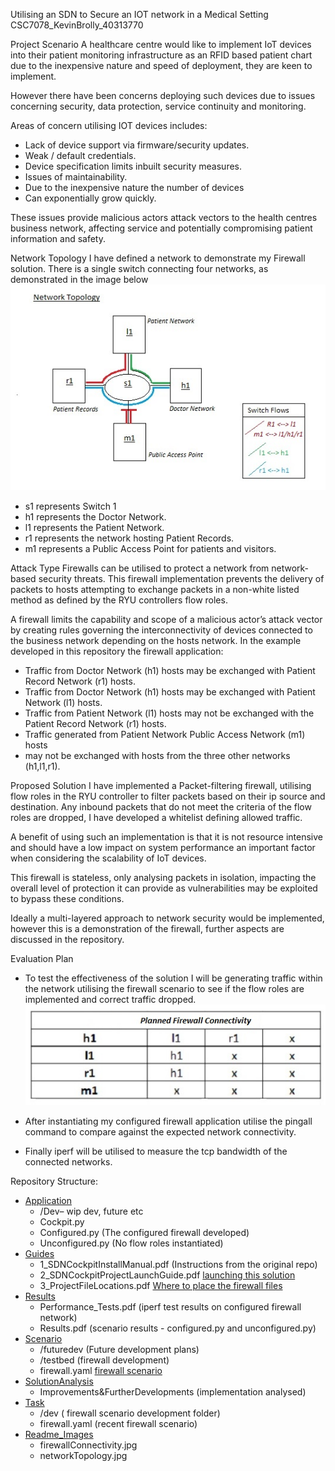 Utilising an SDN to Secure an IOT network in a Medical Setting 
CSC7078_KevinBrolly_40313770

Project Scenario
A healthcare centre would like to implement IoT devices into their patient 
monitoring infrastructure as an RFID based patient chart due 
to the inexpensive nature and speed of deployment, they are keen to implement. 

However there have been concerns deploying such devices due to issues 
concerning security, data protection, service continuity and monitoring.

Areas of concern utilising IOT devices includes:
- Lack of device support via firmware/security updates. 
- Weak / default credentials. 
- Device specification limits inbuilt security measures. 
- Issues of maintainability. 
- Due to the inexpensive nature the number of devices 
- Can exponentially grow quickly.

These issues provide malicious actors attack vectors to the health 
centres business network, affecting service and potentially 
compromising patient information and safety.

Network Topology
I have defined a network to demonstrate my Firewall solution.
There is a single switch connecting four networks, as demonstrated in the image 
below
![Alt text](readme_Images/networkTopology.jpg "project network topology")


- s1 represents Switch 1
- h1 represents the Doctor Network.
- l1 represents the Patient Network.
- r1 represents the network hosting Patient Records.
- m1 represents a Public Access Point for patients and visitors.

Attack Type
Firewalls can be utilised to protect a network from network-based 
security threats. This firewall implementation prevents the delivery
of packets to hosts attempting to exchange packets in a non-white 
listed method as defined by the RYU controllers flow roles. 

A firewall limits the capability and scope of a malicious actor’s attack
vector by creating rules governing the interconnectivity of devices 
connected to the business network depending on the hosts network. 
In the example developed in this repository the firewall application:

- Traffic from Doctor Network (h1) hosts may be exchanged with Patient 
Record Network (r1) hosts.
- Traffic from Doctor Network  (h1) hosts may be exchanged with Patient
Network (l1) hosts.
- Traffic from Patient Network (l1) hosts may  not be exchanged with the
Patient Record Network (r1) hosts.
- Traffic generated from Patient Network Public Access Network (m1) hosts
- may not be exchanged with hosts from the three other networks (h1,l1,r1).

Proposed Solution
I have implemented a Packet-filtering firewall, utilising flow roles in the RYU 
controller to filter packets based on their ip source and destination. 
Any inbound packets that do not meet the criteria of the flow roles are dropped,
I have developed a whitelist defining allowed traffic.

A benefit of using such an implementation is that it is not resource intensive 
and should have a low impact on system performance an important factor when 
considering the scalability of IoT devices.

This firewall is stateless, only analysing packets in isolation, 
impacting the overall level of protection it can provide as vulnerabilities 
may be exploited to bypass these conditions. 

Ideally a multi-layered approach to network security would be implemented,
however this is a demonstration of the firewall, further aspects are 
discussed in the repository.

Evaluation Plan
- To test the effectiveness of the solution I will be generating traffic within 
the network utilising the firewall scenario to see if the flow roles are 
implemented and correct traffic dropped.
![Alt text](readme_Images/firewallConnectivity.jpg "project network connectivity")

- After instantiating my configured firewall application utilise the 
pingall command to compare against the expected network connectivity.

- Finally iperf will be utilised to measure the tcp bandwidth 
of the connected networks.  

Repository Structure:
- [Application](Application/ "Link to application folder")
 	- /Dev– wip dev, future  etc
 	- Cockpit.py
 	- Configured.py (The configured firewall developed)
 	- Unconfigured.py (No flow roles instantiated)
- [Guides](Guides/ "Link to guide folder")
 	- 1_SDNCockpitInstallManual.pdf (Instructions from the original repo)
 	- 2_SDNCockpitProjectLaunchGuide.pdf [launching this solution](Guides/2_SDNCockpitProjectLaunchGuide.pdf "How to launch this project")
 	- 3_ProjectFileLocations.pdf [Where to place the firewall files](Guides/3_ProjectFileLocations.pdf "Where to place project files")
- [Results](Results/ "Link to results folder")
 	- Performance_Tests.pdf  (iperf test results on configured firewall network)
 	- Results.pdf  (scenario results - configured.py and unconfigured.py)
- [Scenario](Scenario/ "Link to scenario folder")
 	- /futuredev  (Future development plans)
 	- /testbed  (firewall development)
 	- firewall.yaml  [firewall scenario](Scenario/firewall.yaml "Link to firewall scenario code")
- [SolutionAnalysis](SolutionAnalysis/ "Link to solution analysis folder")
 	- Improvements&FurtherDevelopments (implementation analysed)
- [Task](Scenario/ "Link to task folder")
 	- /dev ( firewall scenario development folder)
 	- firewall.yaml (recent firewall scenario)
- [Readme_Images](readme_Images/ "Link to readme image folder")
 	- firewallConnectivity.jpg
 	- networkTopology.jpg



